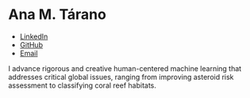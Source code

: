 # Ana M. Tárano
* [LinkedIn](https://www.linkedin.com/in/anatarano/)
* [GitHub](https://github.com/anatarano/)
* [Email](anatarano@gmail.com)

I advance rigorous and creative human-centered machine learning that addresses critical global issues, ranging from improving asteroid risk assessment to classifying coral reef habitats.
